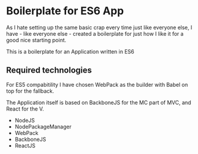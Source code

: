 # Boilerplate for ES6 App
As I hate setting up the same basic crap every time just like everyone else, I have - like everyone else - created a boilerplate for just how I like it for a good nice starting point.

This is a boilerplate for an Application written in ES6

## Required technologies
For ES5 compabitility I have chosen WebPack as the builder with Babel on top for the fallback.

The Application itself is based on BackboneJS for the MC part of MVC, and React for the V.

* NodeJS
* NodePackageManager
* WebPack
* BackboneJS
* ReactJS